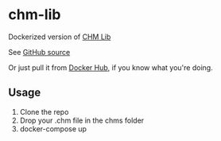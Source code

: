 # chm-lib
Dockerized version of [CHM Lib](http://www.jedrea.com/chmlib/)

See [GitHub source](https://github.com/jedwing/CHMLib)

Or just pull it from [Docker Hub](https://hub.docker.com/r/langboost/chm-lib/), if you know what you're doing.

## Usage
1) Clone the repo
2) Drop your .chm file in the chms folder
3) docker-compose up

